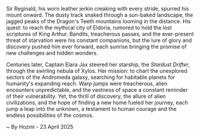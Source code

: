 
Sir Reginald, his worn leather jerkin creaking with every stride, spurred his mount onward.  The dusty track snaked through a sun-baked landscape, the jagged peaks of the Dragon's Teeth mountains looming in the distance.  His quest: to reach the mythical city of Eldoria, rumored to hold the lost scriptures of King Arthur.  Bandits, treacherous passes, and the ever-present threat of starvation were his constant companions, but the lure of glory and discovery pushed him ever forward, each sunrise bringing the promise of new challenges and hidden wonders.


Centuries later, Captain Elara Jax steered her starship, the *Stardust Drifter*, through the swirling nebula of Xylos.  Her mission: to chart the unexplored sectors of the Andromeda galaxy, searching for habitable planets for humanity's expanding reach.  Warp jumps were treacherous, alien encounters unpredictable, and the vastness of space a constant reminder of their vulnerability. Yet, the thrill of discovery, the allure of alien civilizations, and the hope of finding a new home fueled her journey, each jump a leap into the unknown, a testament to human courage and the endless possibilities of the cosmos.

~ By Hozmi - 23 April 2025
